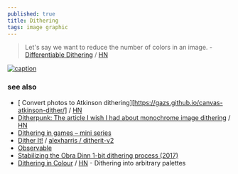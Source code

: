 ```yaml
---
published: true
title: Dithering
tags: image graphic
---
```

>  Let's say we want to reduce the number of colors in an image.  - [Differentiable Dithering](https://www.peterstefek.me/differentiable-dithering.html) / [HN](https://news.ycombinator.com/item?id=24477913)

[![caption](https://external-content.duckduckgo.com/iu/?u=https%3A%2F%2Fwww.jobilize.com%2Focw%2Fmirror%2Fcol10268_1.14_complete%2Fm13085%2Flena_dithered.png&f=1&nofb=1&ipt=b43674d365178eb4e8fba41c5c8af0d31673e080c5b83c9d02e05208eec53f78&ipo=images)](https://duckduckgo.com/?q=b%26w+floyd+stenberg&t=lm&iar=images&iax=images&ia=images&iai=https%3A%2F%2Fwww.jobilize.com%2Focw%2Fmirror%2Fcol10268_1.14_complete%2Fm13085%2Flena_dithered.png)

### see also
- [	Convert photos to Atkinson dithering][https://gazs.github.io/canvas-atkinson-dither/] / [HN](https://news.ycombinator.com/item?id=44212446)
- [Ditherpunk: The article I wish I had about monochrome image dithering](https://surma.dev/things/ditherpunk/) / [HN](https://news.ycombinator.com/item?id=25633483)
- [Dithering in games – mini series](https://bartwronski.com/2016/10/30/dithering-in-games-mini-series/)
- [Dither It!](https://ditherit.com/) / [ alexharris /
ditherit-v2 ](https://github.com/alexharris/ditherit-v2)
- [Observable](https://observablehq.com/@jobleonard/ordered-error-diffusion-dithering)
- [	Stabilizing the Obra Dinn 1-bit dithering process (2017)](https://news.ycombinator.com/item?id=42084080)
- [Dithering in Colour](https://obrhubr.org/dithering-in-colour) / [HN](https://news.ycombinator.com/item?id=43315029) - Dithering into arbitrary palettes
